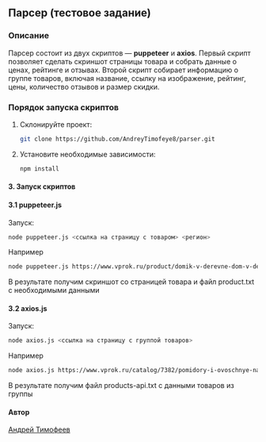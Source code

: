 ## Парсер (тестовое задание)

### Описание

Парсер состоит из двух скриптов — **puppeteer** и **axios**. Первый скрипт позволяет сделать скриншот страницы товара и собрать данные о ценах, рейтинге и отзывах. Второй скрипт собирает информацию о группе товаров, включая название, ссылку на изображение, рейтинг, цены, количество отзывов и размер скидки.

### Порядок запуска скриптов

1. Склонируйте проект:
   ```bash
   git clone https://github.com/AndreyTimofeye8/parser.git
   ```
2. Установите необходимые зависимости:
   ```bash
   npm install
   ```

#### 3. Запуск скриптов

#### 3.1 puppeteer.js

Запуск:

```bash
node puppeteer.js <ссылка на страницу с товаром> <регион>
```

Например

```bash
node puppeteer.js https://www.vprok.ru/product/domik-v-derevne-dom-v-der-moloko-ster-3-2-950g--309202 "Санкт-Петербург и область"
```

В результате получим скриншот со страницей товара и файл product.txt с необходимыми данными

#### 3.2 axios.js

Запуск:

```bash
node axios.js <ссылка на страницу с группой товаров>
```

Например

```bash
node axios.js https://www.vprok.ru/catalog/7382/pomidory-i-ovoschnye-nabory
```

В результате получим файл products-api.txt с данными товаров из группы

#### Автор

[Андрей Тимофеев](https://t.me/andreu_t)
